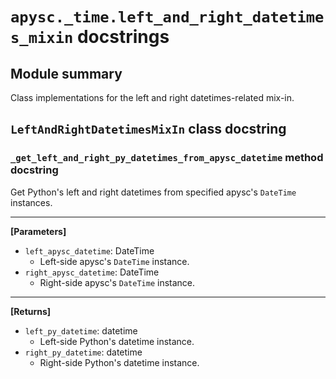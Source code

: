# `apysc._time.left_and_right_datetimes_mixin` docstrings

## Module summary

Class implementations for the left and right datetimes-related mix-in.

## `LeftAndRightDatetimesMixIn` class docstring

### `_get_left_and_right_py_datetimes_from_apysc_datetime` method docstring

Get Python's left and right datetimes from specified apysc's `DateTime` instances.<hr>

**[Parameters]**

- `left_apysc_datetime`: DateTime
  - Left-side apysc's `DateTime` instance.
- `right_apysc_datetime`: DateTime
  - Right-side apysc's `DateTime` instance.

<hr>

**[Returns]**

- `left_py_datetime`: datetime
  - Left-side Python's datetime instance.
- `right_py_datetime`: datetime
  - Right-side Python's datetime instance.
